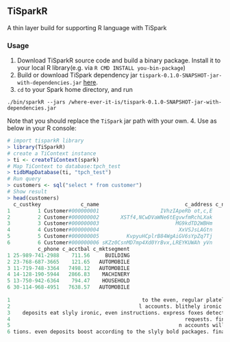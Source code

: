 ## TiSparkR
A thin layer build for supporting R language with TiSpark

### Usage
1. Download TiSparkR source code and build a binary package. Install it to your local R library(e.g. via `R CMD INSTALL you-bin-package`)
2. Build or download TiSpark dependency jar `tispark-0.1.0-SNAPSHOT-jar-with-dependencies.jar` [here](https://github.com/pingcap/tispark).
3. `cd` to your Spark home directory, and run
```
./bin/sparkR --jars /where-ever-it-is/tispark-0.1.0-SNAPSHOT-jar-with-dependencies.jar
```
Note that you should replace the `TiSpark` jar path with your own.
4. Use as below in your R console:
```R
# import tisparkR library
> library(TiSparkR)
# create a TiContext instance
> ti <- createTiContext(spark)
# Map TiContext to database:tpch_test
> tidbMapDatabase(ti, "tpch_test")
# Run query
> customers <- sql("select * from customer")
# Show result
> head(customers)
  c_custkey             c_name                            c_address c_nationkey
1         1 Customer#000000001                    IVhzIApeRb ot,c,E          15
2         2 Customer#000000002       XSTf4,NCwDVaWNe6tEgvwfmRchLXak          13
3         3 Customer#000000003                         MG9kdTD2WBHm           1
4         4 Customer#000000004                          XxVSJsLAGtn           4
5         5 Customer#000000005         KvpyuHCplrB84WgAiGV6sYpZq7Tj           3
6         6 Customer#000000006 sKZz0CsnMD7mp4Xd0YrBvx,LREYKUWAh yVn          20
          c_phone c_acctbal c_mktsegment
1 25-989-741-2988    711.56     BUILDING
2 23-768-687-3665    121.65   AUTOMOBILE
3 11-719-748-3364   7498.12   AUTOMOBILE
4 14-128-190-5944   2866.83    MACHINERY
5 13-750-942-6364    794.47    HOUSEHOLD
6 30-114-968-4951   7638.57   AUTOMOBILE
                                                                                                 c_comment
1                                           to the even, regular platelets. regular, ironic epitaphs nag e
2                                          l accounts. blithely ironic theodolites integrate boldly: caref
3    deposits eat slyly ironic, even instructions. express foxes detect slyly. blithely even accounts abov
4                                                         requests. final, regular ideas sleep final accou
5                                                       n accounts will have to unwind. foxes cajole accor
6 tions. even deposits boost according to the slyly bold packages. final accounts cajole requests. furious


```
